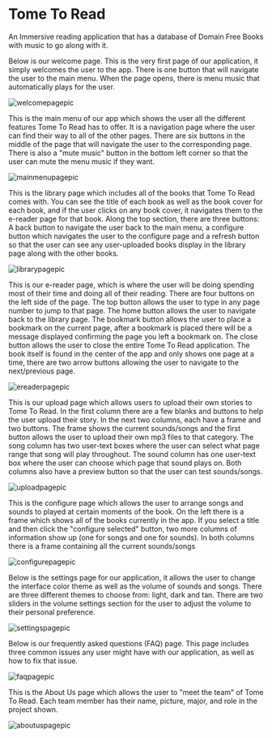 # Tome To Read

An Immersive reading application that has a database of Domain Free Books with music to go along with it.

Below is our welcome page. This is the very first page of our application, it simply welcomes the user to the app. There is one button that will navigate the user to the main menu. When the page opens, there is menu music that automatically plays for the user.

![welcomepagepic](https://user-images.githubusercontent.com/98193201/165015301-f3a9c0da-a25e-4a83-a778-6f31b39620b5.png)

This is the main menu of our app which shows the user all the different features Tome To Read has to offer. It is a navigation page where the user can find their way to all of the other pages. There are six buttons in the middle of the page that will navigate the user to the corresponding page. There is also a "mute music" button in the bottom left corner so that the user can mute the menu music if they want.

![mainmenupagepic](https://user-images.githubusercontent.com/98193201/165015362-bfafa24b-d1f2-4231-a62f-ddb980239fd3.png)


This is the library page which includes all of the books that Tome To Read comes with. You can see the title of each book as well as the book cover for each book, and if the user clicks on any book cover, it navigates them to the e-reader page for that book. Along the top section, there are three buttons: A back button to navigate the user back to the main menu, a configure button which navigates the user to the configure page and a refresh button so that the user can see any user-uploaded books display in the library page along with the other books. 

![librarypagepic](https://user-images.githubusercontent.com/98193201/165015421-0d2c57dd-90d8-4b4d-9443-07d8a046fb84.png)

This is our e-reader page, which is where the user will be doing spending most of their time and doing all of their reading. There are four buttons on the left side of the page. The top button allows the user to type in any page number to jump to that page. The home button allows the user to navigate back to the library page. The bookmark button allows the user to place a bookmark on the current page, after a bookmark is placed there will be a message displayed confirming the page you left a bookmark on. The close button allows the user to close the entire Tome To Read application. The book itself is found in the center of the app and only shows one page at a time, there are two arrow buttons allowing the user to navigate to the next/previous page.

![ereaderpagepic](https://user-images.githubusercontent.com/98193201/165015437-6ea02c4d-9abf-487c-b70d-c76750b0347c.png)

This is our upload page which allows users to upload their own stories to Tome To Read. In the first column there are a few blanks and buttons to help the user upload their story. In the next two columns, each have a frame and two buttons. The frame shows the current sounds/songs and the first button allows the user to upload their own mp3 files to that category. The song column has two user-text boxes where the user can select what page range that song will play throughout. The sound column has one user-text box where the user can choose which page that sound plays on. Both columns also have a preview button so that the user can test sounds/songs.

![uploadpagepic](https://user-images.githubusercontent.com/98193201/165015458-bf09f1b3-b04a-4ece-a33b-4d11f237fa51.png)

This is the configure page which allows the user to arrange songs and sounds to played at certain moments of the book. On the left there is a frame which shows all of the books currently in the app. If you select a title and then click the "configure selected" button, two more columns of information show up (one for songs and one for sounds). In both columns there is a frame containing all the current sounds/songs

![configurepagepic](https://user-images.githubusercontent.com/98193201/165015475-b3744e3a-c9e2-498e-80f0-43c2530fd925.png)

Below is the settings page for our application, it allows the user to change the interface color theme as well as the volume of sounds and songs. There are three different themes to choose from: light, dark and tan. There are two sliders in the volume settings section for the user to adjust the volume to their personal preference. 

![settingspagepic](https://user-images.githubusercontent.com/98193201/165015493-b126b5ba-9126-4338-84b7-9672c176e5d2.png)

Below is our frequently asked questions (FAQ) page. This page includes three common issues any user might have with our application, as well as how to fix that issue.

![faqpagepic](https://user-images.githubusercontent.com/98193201/165015517-b96d8b34-378f-4a0f-a54e-0e8ef50ff630.png)

This is the About Us page which allows the user to "meet the team" of Tome To Read. Each team member has their name, picture, major, and role in the project shown.

![aboutuspagepic](https://user-images.githubusercontent.com/98193201/165015543-f397c816-4b7d-440c-ad61-e14d43761eb6.png)

